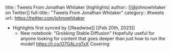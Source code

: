 title:: Tweets From Jonathan Whitaker (highlights)
author:: [[@johnowhitaker on Twitter]]
full-title:: "Tweets From Jonathan Whitaker"
category:: #tweets
url:: https://twitter.com/johnowhitaker

- Highlights first synced by [[Readwise]] [[Feb 20th, 2023]]
	- New notebook: "Grokking Stable Diffusion"
	  Hopefully useful for anyone looking for content that goes deeper than just how to run the model! 
	  https://t.co/O7GALcgTxX
	  Covering: